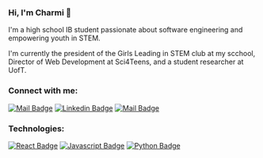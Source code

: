 ### Hi, I'm Charmi 👋
I'm a high school IB student passionate about software engineering and empowering youth in STEM. 

I'm currently the president of the Girls Leading in STEM club at my scchool, Director of Web Development at Sci4Teens, and a student researcher at UofT. 

### Connect with me:
[![Mail Badge](https://img.shields.io/badge/-@charmi_kadi-e84393?style=flat&labelColor=e84393&logo=instagram&logoColor=white)](https://instagram.com/charmi_kadi) 
[![Linkedin Badge](https://img.shields.io/badge/-Charmi-0e76a8?style=flat&labelColor=0e76a8&logo=linkedin&logoColor=white)](https://www.linkedin.com/in/charmikadi/)
[![Mail Badge](https://img.shields.io/badge/-KadiCharmi-c0392b?style=flat&labelColor=c0392b&logo=gmail&logoColor=white)](mailto:kadicharmi@hotmail.com)

### Technologies:
[![React Badge](https://img.shields.io/badge/-React-61DBFB?style=for-the-badge&labelColor=black&logo=react&logoColor=61DBFB)](#)
[![Javascript Badge](https://img.shields.io/badge/-Javascript-F0DB4F?style=for-the-badge&labelColor=black&logo=javascript&logoColor=F0DB4F)](#)
[![Python Badge](https://img.shields.io/badge/-Python-007acc?style=for-the-badge&labelColor=black&logo=python&logoColor=007acc)](#)
